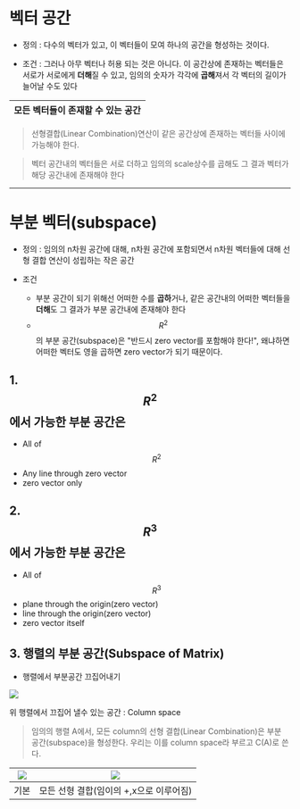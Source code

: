 # 벡터 공간

- 정의 : 다수의 벡터가 있고, 이 벡터들이 모여 하나의 공간을 형성하는 것이다. 

- 조건 : 그러나 아무 벡터나 허용 되는 것은 아니다. 이 공간상에 존재하는 벡터들은 서로가 서로에게 **더해**질 수 있고, 임의의 숫자가 각각에 **곱해**져서 각 벡터의 길이가 늘어날 수도 있다

|모든 벡터들이 존재할 수 있는 공간|
|-|

> 선형결합(Linear Combination)연산이 같은 공간상에 존재하는 벡터들 사이에 가능해야 한다.

> 벡터 공간내의 벡터들은 서로 더하고 임의의 scale상수를 곱해도 그 결과 벡터가 해당 공간내에 존재해야 한다


---

# 부분 벡터(subspace)

- 정의 : 임의의 n차원 공간에 대해, n차원 공간에 포함되면서 n차원 벡터들에 대해 선형 결합 연산이 성립하는 작은 공간

- 조건
  - 부분 공간이 되기 위해선 어떠한 수를 **곱하**거나, 같은 공간내의 어떠한 벡터들을 **더해**도 그 결과가 부분 공간내에 존재해야 한다
  - $$R^2$$의 부분 공간(subspace)은 "반드시 zero vector를 포함해야 한다!", 왜냐하면 어떠한 벡터도 영을 곱하면 zero vector가 되기 때문이다.
  
  


## 1. $$R^2$$에서 가능한 부분 공간은 
- All of $$ R^2 $$ 
- Any line through zero vector
- zero vector only

## 2. $$R^3$$에서 가능한 부분 공간은 
- All of $$ R^3 $$ 
- plane through the origin(zero vector)
- line through the origin(zero vector)
- zero vector itself


## 3. 행렬의 부분 공간(Subspace of Matrix)
- 행렬에서 부분공간 끄집어내기 

![](http://cfile5.uf.tistory.com/image/2453CF3B585E868F0DC41E)

위 행렬에서 끄집어 낼수 있는 공간 : Column space 

> 임의의 행렬 A에서, 모든 column의 선형 결합(Linear Combination)은 부분 공간(subspace)을 형성한다. 우리는 이를 column space라 부르고 C(A)로 쓴다. 


|![](http://cfile21.uf.tistory.com/image/26736144585E8B0A142287)|![](http://cfile28.uf.tistory.com/image/274ECC36585E93B61062DA)|
|-|-|
|기본|모든 선형 결합(임이의 +,x으로 이루어짐)

  



